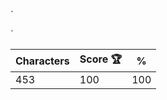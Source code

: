 `<dl class="h-[300px] bg-[#1e293b] py-[86px] pl-[74px]">

  <dt class="flex items-center relative">
    <dl class="size-32 rounded-full border-[20px] border-[#eab308]"></dl>
    <dl class="-ml-px w-[118px] h-6 bg-[#eab308]"></dl>
    <dl class="absolute top-[52px] left-[188px] size-16 flex items-start *:bg-[#eab308] *:w-4 gap-2 *:rounded-xl">
      <dt class="h-12"></dt>
      <dt class="h-10"></dt>
      <dt class="h-14"></dt>
    </dl>
  </dt>
</dl>`

| Characters | Score 🏆 | %   |
| ---------- | -------- | --- |
| 453        | 100      | 100 |
